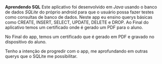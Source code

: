 **Aprendendo SQL**
Este aplicativo foi desenvolvido em *Java* usando o banco de dados *SQLite* do próprio android para que o usuário possa fazer testes como consultas de banco de dados. 
Neste app eu ensino querys básicas como CREATE, INSERT, SELECT, UPDATE, DELETE e DROP. Ao Final do aplicativo temos um certificado onde é gerado um PDF para o aluno.

No Final do app, temos um certificado que é gerado em PDF e gravado no dispositivo do aluno.

Tenho a intenção de progredir com o app, me aprofundando em outras querys que o SQLite me possibilitar.
